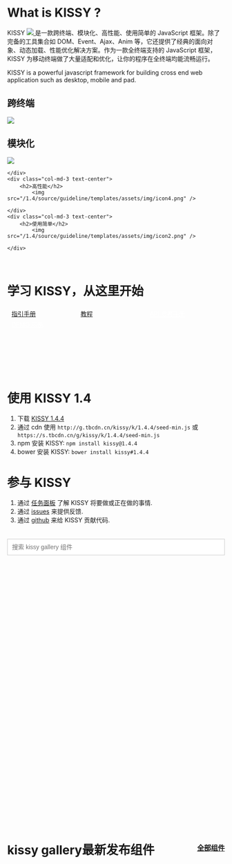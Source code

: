 <p></p>

# What is KISSY ?

KISSY <a href="https://travis-ci.org/kissyteam/kissy" target="_blank">
                        <img src="https://secure.travis-ci.org/kissyteam/kissy.png?branch=master"/>
                    </a> 是一款跨终端、模块化、高性能、使用简单的 JavaScript 框架。除了完备的工具集合如 DOM、Event、Ajax、Anim 等，它还提供了经典的面向对象、动态加载、性能优化解决方案。作为一款全终端支持的 JavaScript 框架，KISSY 为移动终端做了大量适配和优化，让你的程序在全终端均能流畅运行。

KISSY is a powerful javascript framework for building cross end web application such as desktop, mobile and pad.

<div class="row-fluid">
	<div class="col-md-3 text-center">
		<h2>跨终端</h2>
			<img src="/1.4/source/guideline/templates/assets/img/icon1.png" />
	</div>
	<div class="col-md-3 text-center">
		<h2>模块化</h2>
			<img src="/1.4/source/guideline/templates/assets/img/icon3.png" />
	
	</div>
	<div class="col-md-3 text-center">
		<h2>高性能</h2>
			<img src="/1.4/source/guideline/templates/assets/img/icon4.png" />
	
	</div>
	<div class="col-md-3 text-center">
		<h2>使用简单</h2>
			<img src="/1.4/source/guideline/templates/assets/img/icon2.png" />
	
	</div>
</div>

<p>&nbsp;</p>

# 学习 KISSY，从这里开始

<div class="jumbotron row-fluid text-center">
        <a class="btn btn-primary btn-lg btn-block" href="/1.4/docs/html/guideline/get-started.html">指引手册</a>
        <a class="btn btn-primary btn-lg btn-block" href="/1.4/docs/html/tutorials/">教程</a>
        <a class="btn btn-info btn-lg btn-block" href="/1.4/docs/html/api/" style="color:white">API 参考手册</a>
        <a class="btn btn-info btn-lg btn-block" href="/1.4/docs/html/demo/" style="color:white">DEMO 示例</a>
</div>


# 使用 KISSY 1.4

1. 下载 [KISSY 1.4.4](https://github.com/kissyteam/kissy/archive/v1.4.3.zip)
2. 通过 cdn 使用 `http://g.tbcdn.cn/kissy/k/1.4.4/seed-min.js` 或  `https://s.tbcdn.cn/g/kissy/k/1.4.4/seed-min.js`
3. npm 安装 KISSY: ``npm install kissy@1.4.4``
4. bower 安装 KISSY: ``bower install kissy#1.4.4``


# 参与 KISSY

1. 通过 [任务面板](https://waffle.io/kissyteam/kissy) 了解 KISSY 将要做或正在做的事情.
2. 通过 [issues](https://github.com/kissyteam/kissy/issues) 来提供反馈.
3. 通过 [github](https://github.com/kissyteam/kissy/blob/master/CONTRIBUTING.md) 来给 KISSY 贡献代码.

<div class="search-combobox" id="combobox">
    <div class="search-combobox-input-wrap">
        <input id="q" name="q" accesskey="s" placeholder="搜索 kissy gallery 组件" class="search-combobox-input" autocomplete="off">
    </div>
</div>

<div id="J_ComsRecommend"></div>

<h1 class="gallery-coms-title">
    kissy gallery最新发布组件
    <a href="http://gallery.kissyui.com/coms">全部组件</a>
</h1>

<style>
    .img-rounded{
        box-shadow:0 0 8px -3px black;
    }

    .com-desc{
        height:70px;
        line-height: 24px;
        overflow: hidden;
        margin-bottom: 10px;
    }
    .gallery-coms-title{
        margin-top:40px;
        position: relative;
    }
    .gallery-coms-title a{
        position: absolute;
        right: 0;
        top: 4px;
        font-size:16px;
    }
    .com{
        margin-top: 15px;
        padding-right: 0;
    }
    .com-box{
        background-color: #fff;
        padding: 20px;
        border: 4px solid #fff;
        -webkit-transition: border 0.3s;
        transition: border 0.3s;
    }
    .com-box h2{
        height: 20px;
        overflow: hidden;
    }
    .recommend-box{
        padding:0;
    }
    .recommend-box h2{
        padding: 10px;
        margin: 0;
        height: 40px;
    }
    .recommend-box p{
        padding: 0 10px;
        margin-bottom: 20px;
    }
    #J_ComsRecommend{
        height: 600px;
    }
    .recommend-box img{
        width: 210px;
        height: 200px;
    }
    .com a{
        color: #30abd5;
    }
    .com a .com-box h2{
        font-weight: bold;
        font-size: 20px;
    }
    .com a .com-box p{
        color:#666;
    }
    .com a:hover{
        color:#333;
        text-decoration: none;
    }
    .com-box:hover{
        border-color: #30abd5;
    }
    .jumbotron{
        height:150px;
    }
    .jumbotron a{
        width: 150px;
        float: left;
        margin-top: 5px;
        margin-left: 10px;
    }

    .search-combobox-input-wrap {
        vertical-align: middle;
        position: relative;
        overflow: hidden;
    }

    .search-combobox-input {
        font-size: 12px;
        width: 100%;
        margin: 20px 0;
        vertical-align: middle;
        background-color: #fff;
        border: 0;
        color: #000;
        border:1px solid #ccc;
        padding: 10px;
    }

    .search-combobox-input {
        overflow-y: visible;
        font-size: 100%;
    }
    .search-popupmenu{
        border: 1px solid #ccc;
        background-color: #fff;
        height: 200px;
        overflow-y: scroll;
    }
    .search-menuitem{
        padding: 10px;
    }
    .search-menuitem a{
        color: #666;
    }
    .search-menuitem a:hover{
        color: #0066bb;
    }
    .search-popupmenu-hidden{
        visibility: hidden;
    }
</style>


<div id="J_Coms">

</div>
<script type="text/xtemplate" class="J_ComsTpl">
    <div class="row-fluid index-box">
        {{#each result}}
        <div class="col-md-4 com">
            <a href="http://gallery.kissyui.com/{{name}}/{{version}}/guide/index.html">
                <div class="com-box">
                    <h2>{{name}}</h2>
                    <p class="com-author">by {{author.name}}</p>
                    <p class="com-desc">{{#if desc!==""}}{{desc}}{{else}}{{description}}{{/if}}</p>
                </div>
            </a>
        </div>
        {{/each}}
    </div>
</script>
<script type="text/xtemplate" class="J_ComsRecommendTpl">
    <div class="row-fluid index-box">
        {{#each data}}
        <div class="col-md-4 com">
            <a href="{{url}}" title="{{title}}">
                <div class="com-box recommend-box">
                    <img src="{{image}}" />
                    <h2>{{title}}</h2>
                    <p>{{desc}}</p>
                </div>
            </a>
        </div>
        {{/each}}
    </div>
</script>
 
<p>&nbsp;</p>

<script>
    //gallery组件列表
    (function(){
        KISSY.use('node,io,xtemplate,combobox',function(S,Node,io,XTemplate,ComboBox){
            io.jsonp('http://gallery.kissyui.com/api/coms?len=12',function(data){
                var tpl = Node.all('.J_ComsTpl').html();
                var html = new XTemplate(tpl).render(data);
                $('#J_Coms').html(html);
            })

            io.jsonp('http://gallery.kissyui.com/api/index-ad?len=6',function(data){
                var tpl = Node.all('.J_ComsRecommendTpl').html();
                var html = new XTemplate(tpl).render(data);
                $('#J_ComsRecommend').html(html);
            })

            var tmpl = "<a href='http://gallery.kissyui.com/{name}/{version}/guide/index.html'><div class='item-wrapper'>" +
                    "{name}" +
                    "<span> by {userName}</span>" +
                    "</div></a>";

            var comboBox = new ComboBox({
                prefixCls: 'search-',
                placeholder: '点我搜索',
                srcNode: S.one("#combobox"),
                dataSource: new ComboBox.RemoteDataSource({
                    xhrCfg: {
                        url: 'http://gallery.kissyui.com/api/search',
                        dataType: 'jsonp',
                        data: {
                            k: 1,
                            code: "utf-8"
                        }
                    },
                    paramName: "name",
                    parse: function (query, results) {
                        // 返回结果对象数组
                        return results.result;
                    },
                    cache: true
                }),
                format: function (query, results) {
                    var ret = [];
                    S.each(results, function (r) {
                        r.userName = r.author.name;
                        var item = {
                            // 点击菜单项后要放入 input 中的内容
                            textContent: r.name,
                            // 菜单项的
                            content: S.substitute(tmpl, r)
                        };
                        ret.push(item);
                    });
                    return ret;
                }
            });
            comboBox.render();
        })
    })();
</script>
